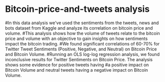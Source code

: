 # Bitcoin-price-and-tweets analysis
#In this data analysis we've used the sentiments from the tweets, news and bots dataset from Kaggle and analyze its correlation on bitcoin price and volume.
#This analysis shows how the volume of tweets relate to the bitcoin price and volume with an objective to gain insights on how sentiments impact the bitcoin trading.
#We found significant correlations of 60-70% for Twitter Tweet Sentiments (Positive, Negative, and Neutral) on Bitcoin Price and Bitcoin Volume.
#Running an OLS log-log regression analysis, we found inconclusive results for Twitter Sentiments on Bitcoin Price. The analysis shows some evidence for positive tweets having
#a positive impact on Bitcoin Volume and neutral tweets having a negative impact on Bitcoin Volume. 
